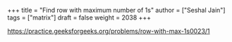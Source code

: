 +++
title = "Find row with maximum number of 1s"
author = ["Seshal Jain"]
tags = ["matrix"]
draft = false
weight = 2038
+++

<https://practice.geeksforgeeks.org/problems/row-with-max-1s0023/1>
